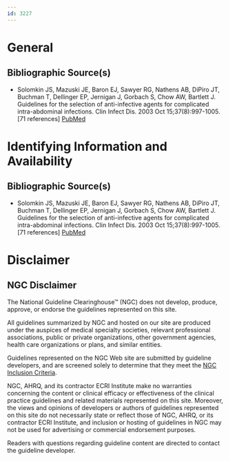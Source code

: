 ```yaml
---
id: 3227
---
```


# General

## Bibliographic Source(s)

- Solomkin JS, Mazuski JE, Baron EJ, Sawyer RG, Nathens AB, DiPiro JT, Buchman T, Dellinger EP, Jernigan J, Gorbach S, Chow AW, Bartlett J. Guidelines for the selection of anti-infective agents for complicated intra-abdominal infections. Clin Infect Dis. 2003 Oct 15;37(8):997-1005. [71 references] [ PubMed ](http://www.ncbi.nlm.nih.gov/entrez/query.fcgi?cmd=Retrieve&db=pubmed&dopt=Abstract&list_uids=14523762)

# Identifying Information and Availability

## Bibliographic Source(s)

- Solomkin JS, Mazuski JE, Baron EJ, Sawyer RG, Nathens AB, DiPiro JT, Buchman T, Dellinger EP, Jernigan J, Gorbach S, Chow AW, Bartlett J. Guidelines for the selection of anti-infective agents for complicated intra-abdominal infections. Clin Infect Dis. 2003 Oct 15;37(8):997-1005. [71 references] [ PubMed ](http://www.ncbi.nlm.nih.gov/entrez/query.fcgi?cmd=Retrieve&db=pubmed&dopt=Abstract&list_uids=14523762)

# Disclaimer

## NGC Disclaimer

The National Guideline Clearinghouse™ (NGC) does not develop, produce, approve, or endorse the guidelines represented on this site.

All guidelines summarized by NGC and hosted on our site are produced under the auspices of medical specialty societies, relevant professional associations, public or private organizations, other government agencies, health care organizations or plans, and similar entities.

Guidelines represented on the NGC Web site are submitted by guideline developers, and are screened solely to determine that they meet the [NGC Inclusion Criteria](/help-and-about/summaries/inclusion-criteria).

NGC, AHRQ, and its contractor ECRI Institute make no warranties concerning the content or clinical efficacy or effectiveness of the clinical practice guidelines and related materials represented on this site. Moreover, the views and opinions of developers or authors of guidelines represented on this site do not necessarily state or reflect those of NGC, AHRQ, or its contractor ECRI Institute, and inclusion or hosting of guidelines in NGC may not be used for advertising or commercial endorsement purposes.

Readers with questions regarding guideline content are directed to contact the guideline developer.

